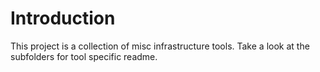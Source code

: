 # Introduction
This project is a collection of misc infrastructure tools.
Take a look at the subfolders for tool specific readme.

